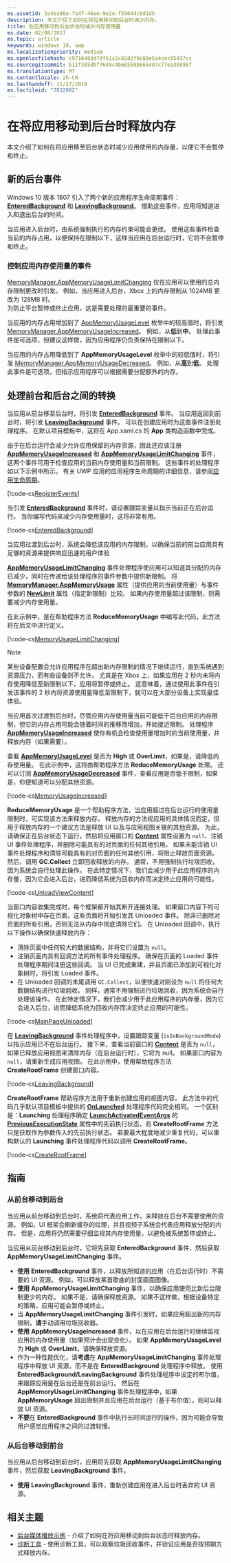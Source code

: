 ```yaml
---
ms.assetid: 3a3ea86e-fa47-46ee-9e2e-f59644c0d1db
description: 本文介绍了如何在将应用移动到后台时减少内存。
title: 在应用移动到后台状态时减少内存使用量
ms.date: 02/08/2017
ms.topic: article
keywords: windows 10, uwp
ms.localizationpriority: medium
ms.openlocfilehash: c9716483d7df51c2c02d2f9c88e5a4cec05437cc
ms.sourcegitcommit: b11f305dbf7649c4b68550b666487c77ea30d98f
ms.translationtype: MT
ms.contentlocale: zh-CN
ms.lasthandoff: 11/27/2018
ms.locfileid: "7832982"
---
```

# <a name="free-memory-when-your-app-moves-to-the-background"></a>在将应用移动到后台时释放内存

本文介绍了如何在将应用移至后台状态时减少应用使用的内存量，以便它不会暂停和终止。

## <a name="new-background-events"></a>新的后台事件

Windows 10 版本 1607 引入了两个新的应用程序生命周期事件：[**EnteredBackground**](https://msdn.microsoft.com/library/windows/apps/Windows.ApplicationModel.Core.CoreApplication.EnteredBackground) 和 [**LeavingBackground**](https://msdn.microsoft.com/library/windows/apps/Windows.ApplicationModel.Core.CoreApplication.LeavingBackground)。 借助这些事件，应用将知道进入和退出后台的时间。

当应用进入后台时，由系统强制执行的内存约束可能会更改。 使用这些事件检查当前的内存占用，以便保持在限制以下，这样当应用在后台运行时，它将不会暂停和终止。

### <a name="events-for-controlling-your-apps-memory-usage"></a>控制应用内存使用量的事件

[MemoryManager.AppMemoryUsageLimitChanging](https://msdn.microsoft.com/library/windows/apps/windows.system.memorymanager.appmemoryusagelimitchanging.aspx) 仅在应用可以使用的总内存限制更改时引发。 例如，当应用进入后台，Xbox 上的内存限制从 1024MB 更改为 128MB 时。  
为防止平台暂停或终止应用，这是需要处理的最重要的事件。

当应用的内存占用增加到了 [AppMemoryUsageLevel](https://msdn.microsoft.com/library/windows/apps/windows.system.appmemoryusagelevel.aspx) 枚举中的较高值时，将引发 [MemoryManager.AppMemoryUsageIncreased](https://msdn.microsoft.com/library/windows/apps/windows.system.memorymanager.appmemoryusageincreased.aspx)。 例如，从**低**到**中**。 处理此事件是可选项，但建议这样做，因为应用程序仍负责保持在限制以下。

当应用的内存占用降低到了 **AppMemoryUsageLevel** 枚举中的较低值时，将引发 [MemoryManager.AppMemoryUsageDecreased](https://msdn.microsoft.com/library/windows/apps/windows.system.memorymanager.appmemoryusagedecreased.aspx)。 例如，从**高**到**低**。 处理此事件是可选项，但指示应用程序可以根据需要分配额外的内存。

## <a name="handle-the-transition-between-foreground-and-background"></a>处理前台和后台之间的转换

当应用从前台移至后台时，将引发 [**EnteredBackground**](https://msdn.microsoft.com/library/windows/apps/Windows.ApplicationModel.Core.CoreApplication.EnteredBackground) 事件。 当应用返回到前台时，将引发 [**LeavingBackground**](https://msdn.microsoft.com/library/windows/apps/Windows.ApplicationModel.Core.CoreApplication.LeavingBackground) 事件。 可以在创建应用时为这些事件注册处理程序。 在默认项目模板中，这将在 App.xaml.cs 的 **App** 类构造函数中完成。

由于在后台运行会减少允许应用保留的内存资源，因此还应该注册 [**AppMemoryUsageIncreased**](https://msdn.microsoft.com/library/windows/apps/Windows.System.MemoryManager.AppMemoryUsageIncreased) 和 [**AppMemoryUsageLimitChanging**](https://msdn.microsoft.com/library/windows/apps/Windows.System.MemoryManager.AppMemoryUsageLimitChanging) 事件，这两个事件可用于检查应用的当前内存使用量和当前限制。 这些事件的处理程序如以下示例中所示。 有关 UWP 应用的应用程序生命周期的详细信息，请参阅[应用生命周期](..//launch-resume/app-lifecycle.md)。

[!code-cs[RegisterEvents](./code/ReduceMemory/cs/App.xaml.cs#SnippetRegisterEvents)]

当引发 [**EnteredBackground**](https://msdn.microsoft.com/library/windows/apps/Windows.ApplicationModel.Core.CoreApplication.EnteredBackground) 事件时，请设置跟踪变量以指示当前正在后台运行。 当你编写代码来减少内存使用量时，这将非常有用。

[!code-cs[EnteredBackground](./code/ReduceMemory/cs/App.xaml.cs#SnippetEnteredBackground)]

当应用过渡到后台时，系统会降低该应用的内存限制，以确保当前的前台应用具有足够的资源来提供响应迅速的用户体验

[**AppMemoryUsageLimitChanging**](https://msdn.microsoft.com/library/windows/apps/Windows.System.MemoryManager.AppMemoryUsageLimitChanging) 事件处理程序使应用可以知道其分配的内存已减少，同时在传递给该处理程序的事件参数中提供新限制。 将 [**MemoryManager.AppMemoryUsage**](https://msdn.microsoft.com/library/windows/apps/Windows.System.MemoryManager.AppMemoryUsage) 属性（提供应用的当前使用量）与事件参数的 [**NewLimit**](https://msdn.microsoft.com/library/windows/apps/Windows.System.AppMemoryUsageLimitChangingEventArgs.NewLimit) 属性（指定新限制）比较。 如果内存使用量超过该限制，则需要减少内存使用量。

在此示例中，是在帮助程序方法 **ReduceMemoryUsage** 中编写此代码，此方法将在后文中进行定义。

[!code-cs[MemoryUsageLimitChanging](./code/ReduceMemory/cs/App.xaml.cs#SnippetMemoryUsageLimitChanging)]

> [!NOTE]
> 某些设备配置会允许应用程序在超出新内存限制的情况下继续运行，直到系统遇到资源压力，而有些设备则不允许。 尤其是在 Xbox 上，如果应用在 2 秒内未将内存使用降低至新限制以下，应用将暂停或终止。 这意味着，通过使用此事件在引发该事件的 2 秒内将资源使用量降低至限制下，就可以在大部分设备上实现最佳体验。

当应用首次过渡到后台时，尽管应用内存使用量当前可能低于后台应用的内存限制，但它的内存占用可能会随着时间的推移而增加，开始接近限制。 处理程序 [**AppMemoryUsageIncreased**](https://msdn.microsoft.com/library/windows/apps/Windows.System.MemoryManager.AppMemoryUsageIncreased) 使你有机会检查使用量增加时的当前使用量，并释放内存（如果需要）。

查看 [**AppMemoryUsageLevel**](https://msdn.microsoft.com/library/windows/apps/Windows.System.AppMemoryUsageLevel) 是否为 **High** 或 **OverLimit**，如果是，请降低内存使用量。 在此示例中，这将由帮助程序方法 **ReduceMemoryUsage** 处理。 还可以订阅 [**AppMemoryUsageDecreased**](https://msdn.microsoft.com/library/windows/apps/Windows.System.MemoryManager.AppMemoryUsageDecreased) 事件，查看应用是否低于限制，如果是，你便知道可以分配其他资源。

[!code-cs[MemoryUsageIncreased](./code/ReduceMemory/cs/App.xaml.cs#SnippetMemoryUsageIncreased)]

**ReduceMemoryUsage** 是一个帮助程序方法，当应用超过在后台运行的使用量限制时，可实现该方法来释放内存。 释放内存的方法视应用的具体情况而定，但用于释放内存的一个建议方法是释放 UI 以及与应用视图关联的其他资源。 为此，请确保正在后台状态下运行，然后将应用窗口的 [**Content**](https://msdn.microsoft.com/library/windows/apps/Windows.UI.Xaml.Window.Content) 属性设置为 `null`、注销 UI 事件处理程序，并删除可能具有的对页面的任何其他引用。 如果未能注销 UI 事件处理程序和清除可能具有的对页面的任何其他引用，将阻止释放页面资源。 然后，调用 **GC.Collect** 立即回收释放的内存。 通常，不用强制执行垃圾回收，因为系统会自行处理此操作。 在此特定情况下，我们会减少用于此应用程序的内存量，因为它会进入后台，进而降低系统为回收内存而决定终止应用的可能性。

[!code-cs[UnloadViewContent](./code/ReduceMemory/cs/App.xaml.cs#SnippetUnloadViewContent)]

当窗口内容收集完成时，每个框架都开始其断开连接处理。 如果窗口内容下的可视化对象树中存在页面，这些页面将开始引发其 Unloaded 事件。 除非已删除对页面的所有引用，否则无法从内存中彻底清除它们。 在 Unloaded 回调中，执行以下操作以确保快速释放内存：
* 清除页面中任何较大的数据结构，并将它们设置为 `null`。
* 注销页面内具有回调方法的所有事件处理程序。 确保在页面的 Loaded 事件处理程序期间注册这些回调。 当 UI 已完成重建，并且页面已添加到可视化对象树时，将引发 Loaded 事件。
* 在 Unloaded 回调的末尾调用 `GC.Collect`，以便快速对刚设为 `null` 的任何大数据结构进行垃圾回收。 同样，通常不用强制进行垃圾回收，因为系统会自行处理该操作。 在此特定情况下，我们会减少用于此应用程序的内存量，因为它会进入后台，进而降低系统为回收内存而决定终止应用的可能性。

[!code-cs[MainPageUnloaded](./code/ReduceMemory/cs/App.xaml.cs#SnippetMainPageUnloaded)]

在 [**LeavingBackground**](https://msdn.microsoft.com/library/windows/apps/Windows.ApplicationModel.Core.CoreApplication.LeavingBackground) 事件处理程序中，设置跟踪变量 (`isInBackgroundMode`) 以指示应用已不在后台运行。 接下来，查看当前窗口的 [**Content**](https://msdn.microsoft.com/library/windows/apps/Windows.UI.Xaml.Window.Content) 是否为 `null`，如果已释放应用视图来清除内存（在后台运行时），它将为 null。 如果窗口内容为 `null`，请重新生成应用视图。 在此示例中，使用帮助程序方法 **CreateRootFrame** 创建窗口内容。

[!code-cs[LeavingBackground](./code/ReduceMemory/cs/App.xaml.cs#SnippetLeavingBackground)]

**CreateRootFrame** 帮助程序方法用于重新创建应用的视图内容。 此方法中的代码几乎默认项目模板中提供的 [**OnLaunched**](https://msdn.microsoft.com/library/windows/apps/br242335) 处理程序代码完全相同。 一个区别是：**Launching** 处理程序确定 [**LaunchActivatedEventArgs**](https://msdn.microsoft.com/library/windows/apps/Windows.ApplicationModel.Activation.LaunchActivatedEventArgs) 的 [**PreviousExecutionState**](https://msdn.microsoft.com/library/windows/apps/Windows.ApplicationModel.Activation.LaunchActivatedEventArgs.PreviousExecutionState) 属性中的先前执行状态，而 **CreateRootFrame** 方法只是获取作为参数传入的先前执行状态。 若要最大程度地减少重复代码，可以重构默认的 **Launching** 事件处理程序代码以调用 **CreateRootFrame**。

[!code-cs[CreateRootFrame](./code/ReduceMemory/cs/App.xaml.cs#SnippetCreateRootFrame)]

## <a name="guidelines"></a>指南

### <a name="moving-from-the-foreground-to-the-background"></a>从前台移动到后台

当应用从前台移动到后台时，系统将代表应用工作，来释放在后台不需要使用的资源。 例如，UI 框架会刷新缓存的纹理，并且视频子系统会代表应用释放分配的内存。 但是，应用将仍然需要仔细监视其内存使用量，以避免被系统暂停或终止。

当应用从前台移动到后台时，它将先获取 **EnteredBackground** 事件，然后获取 **AppMemoryUsageLimitChanging** 事件。

- **使用** **EnteredBackground** 事件，以释放所知道的应用（在后台运行时）不需要的 UI 资源。 例如，可以释放某首歌曲的封面画面图像。
- **使用** **AppMemoryUsageLimitChanging** 事件，以确保应用使用比新后台限制更少的内存。 如果不是，请确保释放资源。 如果不这样做，根据设备特定的策略，应用可能会暂停或终止。
- 当 **AppMemoryUsageLimitChanging** 事件引发时，如果应用超出新的内存限制，**请**手动调用垃圾回收器。
- **使用** **AppMemoryUsageIncreased** 事件，以在应用在后台运行时继续监视应用的内存使用量（如果预计会出现变化）。 如果 **AppMemoryUsageLevel** 为 **High** 或 **OverLimit**，请确保释放资源。
- 作为一种性能优化，请**考虑**在 **AppMemoryUsageLimitChanging** 事件处理程序中释放 UI 资源，而不是在 **EnteredBackground** 处理程序中释放。 使用 **EnteredBackground/LeavingBackground** 事件处理程序中设定的布尔值，来跟踪应用是在后台还是在前台运行。 然后在 **AppMemoryUsageLimitChanging** 事件处理程序中，如果 **AppMemoryUsage** 超出限制并且应用在后台运行（基于布尔值），则可以释放 UI 资源。
- **不要**在 **EnteredBackground** 事件中执行长时间运行的操作，因为可能会导致用户感觉应用程序之间的过渡较慢。

### <a name="moving-from-the-background-to-the-foreground"></a>从后台移动到前台

当应用从后台移动到前台时，应用将先获取 **AppMemoryUsageLimitChanging** 事件，然后获取 **LeavingBackground** 事件。

- **使用** **LeavingBackground** 事件，重新创建应用在进入后台时丢弃的 UI 资源。

## <a name="related-topics"></a>相关主题

* [后台媒体播放示例](http://go.microsoft.com/fwlink/p/?LinkId=800141) - 介绍了如何在将应用移动到后台状态时释放内存。
* [诊断工具](https://blogs.msdn.microsoft.com/visualstudioalm/2015/01/16/diagnostic-tools-debugger-window-in-visual-studio-2015/) - 使用诊断工具，可以观察垃圾回收事件，并验证应用是否按预期方式释放内存。
